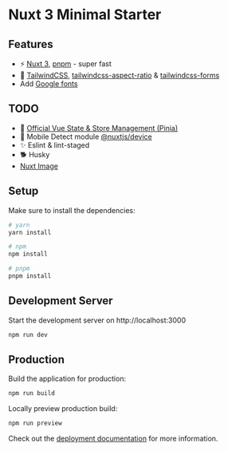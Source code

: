 # Nuxt 3 Minimal Starter


## Features

* ⚡️ [Nuxt 3](https://github.com/nuxt/nuxt), [pnpm](https://pnpm.io/) - super fast
* 🌊 [TailwindCSS](https://tailwindcss.com/), [tailwindcss-aspect-ratio](https://github.com/tailwindlabs/tailwindcss-aspect-ratio) & [tailwindcss-forms](https://github.com/tailwindlabs/tailwindcss-forms)
* Add [Google fonts](https://github.com/nuxt-community/google-fonts-module)


## TODO

* 🍍 [Official Vue State & Store Management (Pinia)](https://pinia.vuejs.org/)
* 📱 Mobile Detect module [@nuxtjs/device](https://www.npmjs.com/package/@nuxtjs/device/v/3.0.0?activeTab=readme)
* ✨ Eslint & lint-staged
* 🐕 Husky
* [Nuxt Image](https://github.com/nuxt/image#readme)

## Setup

Make sure to install the dependencies:

```bash
# yarn
yarn install

# npm
npm install

# pnpm
pnpm install
```

## Development Server

Start the development server on http://localhost:3000

```bash
npm run dev
```

## Production

Build the application for production:

```bash
npm run build
```

Locally preview production build:

```bash
npm run preview
```

Check out the [deployment documentation](https://nuxt.com/docs/getting-started/deployment) for more information.
